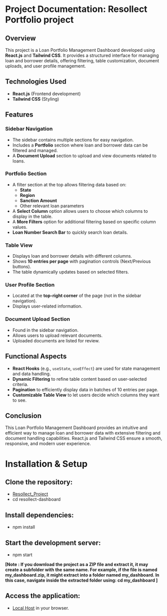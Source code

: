 # Project Documentation: Resollect Portfolio project

## Overview
This project is a Loan Portfolio Management Dashboard developed using **React.js** and **Tailwind CSS**. It provides a structured interface for managing loan and borrower details, offering filtering, table customization, document uploads, and user profile management.

## Technologies Used
- **React.js** (Frontend development)
- **Tailwind CSS** (Styling)

## Features
### Sidebar Navigation
- The sidebar contains multiple sections for easy navigation.
- Includes a **Portfolio** section where loan and borrower data can be filtered and managed.
- A **Document Upload** section to upload and view documents related to loans.

### Portfolio Section
- A filter section at the top allows filtering data based on:
  - **State**
  - **Region**
  - **Sanction Amount**
  - Other relevant loan parameters
- A **Select Column** option allows users to choose which columns to display in the table.
- A **More Filters** option for additional filtering based on specific column values.
- **Loan Number Search Bar** to quickly search loan details.

### Table View
- Displays loan and borrower details with different columns.
- Shows **10 entries per page** with pagination controls (Next/Previous buttons).
- The table dynamically updates based on selected filters.

### User Profile Section
- Located at the **top-right corner** of the page (not in the sidebar navigation).
- Displays user-related information.

### Document Upload Section
- Found in the sidebar navigation.
- Allows users to upload relevant documents.
- Uploaded documents are listed for review.

## Functional Aspects
- **React Hooks** (e.g., `useState`, `useEffect`) are used for state management and data handling.
- **Dynamic Filtering** to refine table content based on user-selected criteria.
- **Pagination** to efficiently display data in batches of 10 entries per page.
- **Customizable Table View** to let users decide which columns they want to see.

## Conclusion
This Loan Portfolio Management Dashboard provides an intuitive and efficient way to manage loan and borrower data with extensive filtering and document handling capabilities. React.js and Tailwind CSS ensure a smooth, responsive, and modern user experience.



# Installation & Setup

## Clone the repository:

- <a href="https://github.com/shubhkatariyaa/Resollect_project/tree/main">Resollect_Project</a>
- cd resollect-dashboard

## Install dependencies:

- npm install

## Start the development server:

- npm start

**[Note : If you download the project as a ZIP file and extract it, it may create a subfolder with the same name. For example, if the file is named my_dashboard.zip, it might extract into a folder named my_dashboard. In this case, navigate inside the extracted folder using: cd my_dashboard  ]**

## Access the application:
- <a href="http://localhost:3000">Local Host</a> in your browser.
